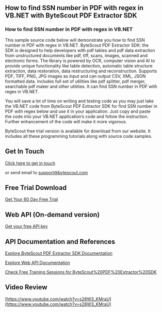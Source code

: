 ## How to find SSN number in PDF with regex in VB.NET with ByteScout PDF Extractor SDK

### How to find SSN number in PDF with regex in VB.NET

This sample source code below will demonstrate you how to find SSN number in PDF with regex in VB.NET. ByteScout PDF Extractor SDK: the SDK is designed to help developers with pdf tables and pdf data extraction from unstructured documents like pdf, tiff, scans, images, scanned and electronic forms. The library is powered by OCR, computer vision and AI to provide unique functionality like table detection, automatic table structure extraction, data restoration, data restructuring and reconstruction. Supports PDF, TIFF, PNG, JPG images as input and can output CSV, XML, JSON formatted data. Includes full set of utilities like pdf splitter, pdf merger, searchable pdf maker and other utilities. It can find SSN number in PDF with regex in VB.NET.

You will save a lot of time on writing and testing code as you may just take the VB.NET code from ByteScout PDF Extractor SDK for find SSN number in PDF with regex below and use it in your application. Just copy and paste the code into your VB.NET application’s code and follow the instruction. Further enhancement of the code will make it more vigorous.

ByteScout free trial version is available for download from our website. It includes all these programming tutorials along with source code samples.

## Get In Touch

[Click here to get in touch](https://bytescout.zendesk.com/hc/en-us/requests/new?subject=ByteScout%20PDF%20Extractor%20SDK%20Question)

or send email to [support@bytescout.com](mailto:support@bytescout.com?subject=ByteScout%20PDF%20Extractor%20SDK%20Question) 

## Free Trial Download

[Get Your 60 Day Free Trial](https://bytescout.com/download/web-installer?utm_source=github-readme)

## Web API (On-demand version)

[Get your free API key](https://pdf.co/documentation/api?utm_source=github-readme)

## API Documentation and References

[Explore ByteScout PDF Extractor SDK Documentation](https://bytescout.com/documentation/index.html?utm_source=github-readme)

[Explore Web API Documentation](https://pdf.co/documentation/api?utm_source=github-readme)

[Check Free Training Sessions for ByteScout%20PDF%20Extractor%20SDK](https://academy.bytescout.com/)

## Video Review

[https://www.youtube.com/watch?v=s28W3_KMraU](https://www.youtube.com/watch?v=s28W3_KMraU)